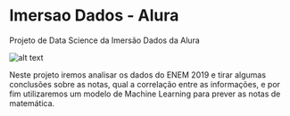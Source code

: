 # Imersao Dados - Alura
Projeto de Data Science da Imersão Dados da Alura 

![alt text](https://www.alura.com.br/assets/img/imersoes/general/og-imersao-alura.1595534856.png)

Neste projeto iremos analisar os dados do ENEM 2019 e tirar algumas conclusões sobre as notas, qual a correlação entre as informações, e por fim utilizaremos um modelo de Machine Learning para prever as notas de matemática.

